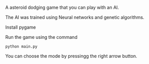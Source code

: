 A asteroid dodging game that you can play with an AI.

The AI was trained using Neural networks and genetic algorithms.

Install pygame

Run the game using the command
```
python main.py
```

You can choose the mode by pressingg the right arrow button.
